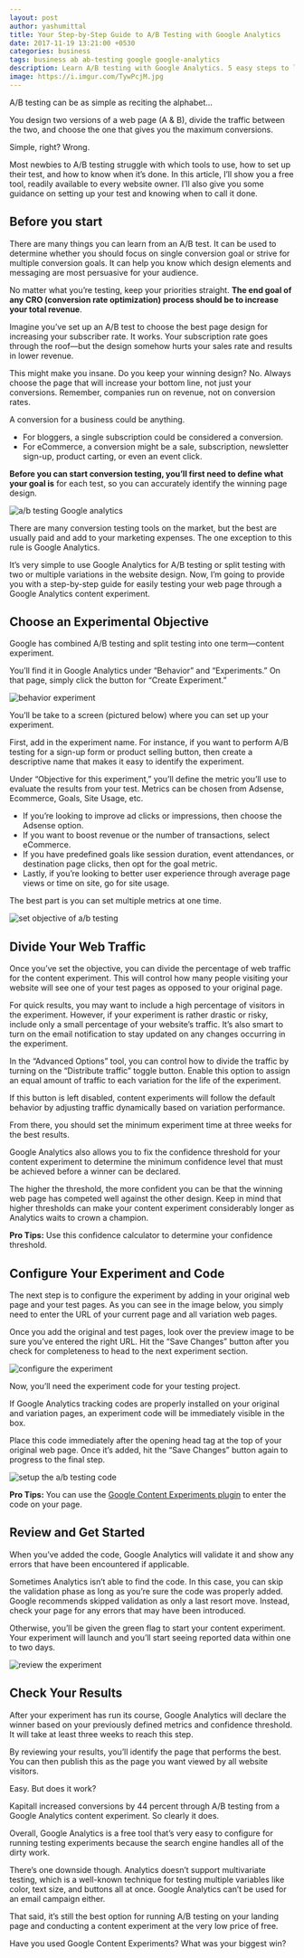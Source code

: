 ```yaml
---
layout: post
author: yashumittal
title: Your Step-by-Step Guide to A/B Testing with Google Analytics
date: 2017-11-19 13:21:00 +0530
categories: business
tags: business ab ab-testing google google-analytics
description: Learn A/B testing with Google Analytics. 5 easy steps to learn the whole process with a case study of Kapitall that increased its conversion by 44%.
image: https://i.imgur.com/TywPcjM.jpg
---
```


A/B testing can be as simple as reciting the alphabet…

You design two versions of a web page (A & B), divide the traffic between the two, and choose the one that gives you the maximum conversions.

Simple, right? Wrong.

Most newbies to A/B testing struggle with which tools to use, how to set up their test, and how to know when it’s done. In this article, I’ll show you a free tool, readily available to every website owner. I’ll also give you some guidance on setting up your test and knowing when to call it done.

## Before you start

There are many things you can learn from an A/B test. It can be used to determine whether you should focus on single conversion goal or strive for multiple conversion goals. It can help you know which design elements and messaging are most persuasive for your audience.

No matter what you’re testing, keep your priorities straight. **The end goal of any CRO (conversion rate optimization) process should be to increase your total revenue**.

Imagine you’ve set up an A/B test to choose the best page design for increasing your subscriber rate. It works. Your subscription rate goes through the roof—but the design somehow hurts your sales rate and results in lower revenue.

This might make you insane. Do you keep your winning design? No. Always choose the page that will increase your bottom line, not just your conversions. Remember, companies run on revenue, not on conversion rates.

A conversion for a business could be anything.

* For bloggers, a single subscription could be considered a conversion.
* For eCommerce, a conversion might be a sale, subscription, newsletter sign-up, product carting, or even an event click.

**Before you can start conversion testing, you’ll first need to define what your goal is** for each test, so you can accurately identify the winning page design.

![a/b testing Google analytics](https://i.imgur.com/Z54PM9c.png)

There are many conversion testing tools on the market, but the best are usually paid and add to your marketing expenses. The one exception to this rule is Google Analytics.

It’s very simple to use Google Analytics for A/B testing or split testing with two or multiple variations in the website design. Now, I’m going to provide you with a step-by-step guide for easily testing your web page through a Google Analytics content experiment.

## Choose an Experimental Objective

Google has combined A/B testing and split testing into one term—content experiment.

You’ll find it in Google Analytics under “Behavior” and “Experiments.” On that page, simply click the button for “Create Experiment.”

![behavior experiment](https://i.imgur.com/d8cDTbm.png)

You’ll be take to a screen (pictured below) where you can set up your experiment.

First, add in the experiment name. For instance, if you want to perform A/B testing for a sign-up form or product selling button, then create a descriptive name that makes it easy to identify the experiment.

Under “Objective for this experiment,” you’ll define the metric you’ll use to evaluate the results from your test. Metrics can be chosen from Adsense, Ecommerce, Goals, Site Usage, etc.

* If you’re looking to improve ad clicks or impressions, then choose the Adsense option.
* If you want to boost revenue or the number of transactions, select eCommerce.
* If you have predefined goals like session duration, event attendances, or destination page clicks, then opt for the goal metric.
* Lastly, if you’re looking to better user experience through average page views or time on site, go for site usage.

The best part is you can set multiple metrics at one time.

![set objective of a/b testing](https://i.imgur.com/DpjHmhH.png)

## Divide Your Web Traffic

Once you’ve set the objective, you can divide the percentage of web traffic for the content experiment. This will control how many people visiting your website will see one of your test pages as opposed to your original page.

For quick results, you may want to include a high percentage of visitors in the experiment. However, if your experiment is rather drastic or risky, include only a small percentage of your website’s traffic. It’s also smart to turn on the email notification to stay updated on any changes occurring in the experiment.

In the “Advanced Options” tool, you can control how to divide the traffic by turning on the “Distribute traffic” toggle button. Enable this option to assign an equal amount of traffic to each variation for the life of the experiment.

If this button is left disabled, content experiments will follow the default behavior by adjusting traffic dynamically based on variation performance.

From there, you should set the minimum experiment time at three weeks for the best results.

Google Analytics also allows you to fix the confidence threshold for your content experiment to determine the minimum confidence level that must be achieved before a winner can be declared.

The higher the threshold, the more confident you can be that the winning web page has competed well against the other design. Keep in mind that higher thresholds can make your content experiment considerably longer as Analytics waits to crown a champion.

**Pro Tips:** Use this confidence calculator to determine your confidence threshold.

## Configure Your Experiment and Code

The next step is to configure the experiment by adding in your original web page and your test pages.
As you can see in the image below, you simply need to enter the URL of your current page and all variation web pages.

Once you add the original and test pages, look over the preview image to be sure you’ve entered the right URL. Hit the “Save Changes” button after you check for completeness to head to the next experiment section.

![configure the experiment](https://i.imgur.com/pb8xmSR.png)

Now, you’ll need the experiment code for your testing project.

If Google Analytics tracking codes are properly installed on your original and variation pages, an experiment code will be immediately visible in the box.

Place this code immediately after the opening head tag at the top of your original web page. Once it’s added, hit the “Save Changes” button again to progress to the final step.

![setup the a/b testing code](https://i.imgur.com/xKiv3DC.png)

**Pro Tips:** You can use the [Google Content Experiments plugin](https://wordpress.org/plugins/google-content-experiments/screenshots/) to enter the code on your page.

## Review and Get Started

When you’ve added the code, Google Analytics will validate it and show any errors that have been encountered if applicable.

Sometimes Analytics isn’t able to find the code. In this case, you can skip the validation phase as long as you’re sure the code was properly added. Google recommends skipped validation as only a last resort move. Instead, check your page for any errors that may have been introduced.

Otherwise, you’ll be given the green flag to start your content experiment. Your experiment will launch and you’ll start seeing reported data within one to two days.

![review the experiment](https://i.imgur.com/HEM4s0M.png)

## Check Your Results

After your experiment has run its course, Google Analytics will declare the winner based on your previously defined metrics and confidence threshold. It will take at least three weeks to reach this step.

By reviewing your results, you’ll identify the page that performs the best. You can then publish this as the page you want viewed by all website visitors.

Easy. But does it work?

Kapitall increased conversions by 44 percent through A/B testing from a Google Analytics content experiment. So clearly it does.

Overall, Google Analytics is a free tool that’s very easy to configure for running testing experiments because the search engine handles all of the dirty work.

There’s one downside though. Analytics doesn’t support multivariate testing, which is a well-known technique for testing multiple variables like color, text size, and buttons all at once. Google Analytics can’t be used for an email campaign either.

That said, it’s still the best option for running A/B testing on your landing page and conducting a content experiment at the very low price of free.

Have you used Google Content Experiments? What was your biggest win?
